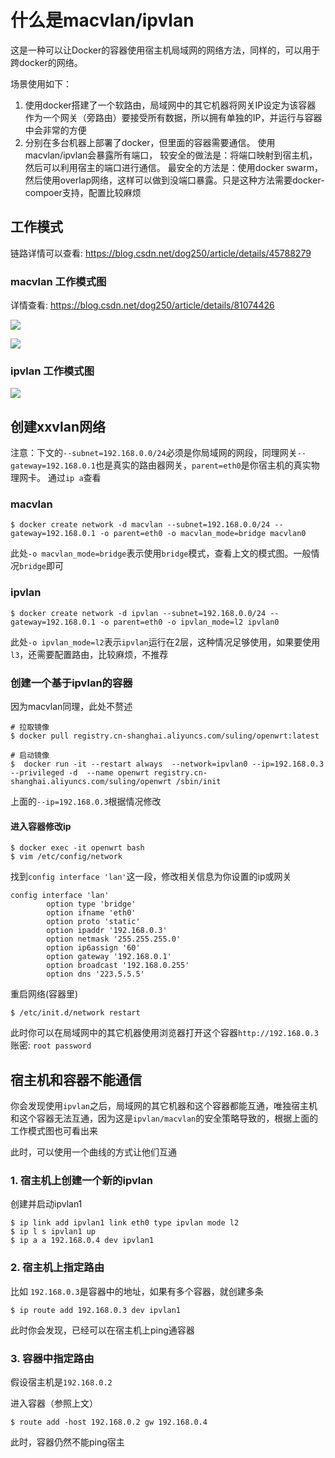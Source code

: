 # 什么是macvlan/ipvlan

这是一种可以让Docker的容器使用宿主机局域网的网络方法，同样的，可以用于跨docker的网络。

场景使用如下：
1. 使用docker搭建了一个软路由，局域网中的其它机器将网关IP设定为该容器
    作为一个网关（旁路由）要接受所有数据，所以拥有单独的IP，并运行与容器中会非常的方便
2. 分别在多台机器上部署了docker，但里面的容器需要通信。
    使用macvlan/ipvlan会暴露所有端口，
    较安全的做法是：将端口映射到宿主机，然后可以利用宿主的端口进行通信。
    最安全的方法是：使用docker swarm，然后使用overlap网络，这样可以做到没端口暴露。只是这种方法需要docker-compoer支持，配置比较麻烦
    
## 工作模式

链路详情可以查看: https://blog.csdn.net/dog250/article/details/45788279

### macvlan 工作模式图

详情查看: https://blog.csdn.net/dog250/article/details/81074426

![](/assets/20180717081048987[1])

![](/assets/1003074-20190818212109034-918981291[1].png)

### ipvlan 工作模式图    

![](/assets/1003074-20190818212141511-935245092[1].png)

    
## 创建xxvlan网络

注意：下文的`--subnet=192.168.0.0/24`必须是你局域网的网段，同理网关`--gateway=192.168.0.1`也是真实的路由器网关，`parent=eth0`是你宿主机的真实物理网卡。
通过`ip a`查看

### macvlan
```
$ docker create network -d macvlan --subnet=192.168.0.0/24 --gateway=192.168.0.1 -o parent=eth0 -o macvlan_mode=bridge macvlan0
```

此处`-o macvlan_mode=bridge`表示使用`bridge`模式，查看上文的模式图。一般情况`bridge`即可

### ipvlan
```
$ docker create network -d ipvlan --subnet=192.168.0.0/24 --gateway=192.168.0.1 -o parent=eth0 -o ipvlan_mode=l2 ipvlan0
```

此处`-o ipvlan_mode=l2`表示`ipvlan`运行在2层，这种情况足够使用，如果要使用`l3`，还需要配置路由，比较麻烦，不推荐

### 创建一个基于ipvlan的容器

因为macvlan同理，此处不赘述

```
# 拉取镜像
$ docker pull registry.cn-shanghai.aliyuncs.com/suling/openwrt:latest

# 启动镜像
$  docker run -it --restart always  --network=ipvlan0 --ip=192.168.0.3 --privileged -d  --name openwrt registry.cn-shanghai.aliyuncs.com/suling/openwrt /sbin/init
```

上面的`--ip=192.168.0.3`根据情况修改

#### 进入容器修改ip

```
$ docker exec -it openwrt bash
$ vim /etc/config/network

```

找到`config interface 'lan'`这一段，修改相关信息为你设置的ip或网关

```
config interface 'lan'
        option type 'bridge'
        option ifname 'eth0'
        option proto 'static'
        option ipaddr '192.168.0.3'
        option netmask '255.255.255.0'
        option ip6assign '60'
        option gateway '192.168.0.1'
        option broadcast '192.168.0.255'
        option dns '223.5.5.5'

```

重启网络(容器里)

```
$ /etc/init.d/network restart

```

此时你可以在局域网中的其它机器使用浏览器打开这个容器`http://192.168.0.3` 账密: `root password`

## 宿主机和容器不能通信

你会发现使用`ipvlan`之后，局域网的其它机器和这个容器都能互通，唯独宿主机和这个容器无法互通，因为这是`ipvlan/macvlan`的安全策略导致的，根据上面的工作模式图也可看出来

此时，可以使用一个曲线的方式让他们互通


### 1. 宿主机上创建一个新的ipvlan

创建并启动ipvlan1

```
$ ip link add ipvlan1 link eth0 type ipvlan mode l2
$ ip l s ipvlan1 up
$ ip a a 192.168.0.4 dev ipvlan1
```

### 2. 宿主机上指定路由

比如 `192.168.0.3`是容器中的地址，如果有多个容器，就创建多条

```
$ ip route add 192.168.0.3 dev ipvlan1
```

此时你会发现，已经可以在宿主机上ping通容器

### 3. 容器中指定路由

假设宿主机是`192.168.0.2`

进入容器（参照上文）

```
$ route add -host 192.168.0.2 gw 192.168.0.4
```

此时，容器仍然不能ping宿主



